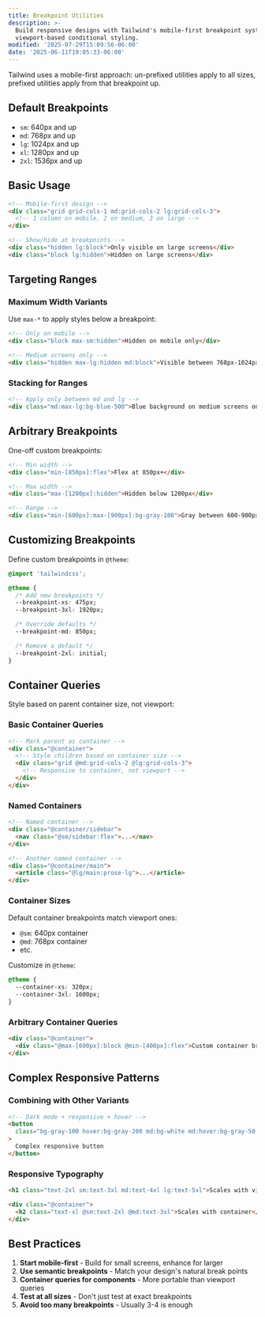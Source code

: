 ```yaml
---
title: Breakpoint Utilities
description: >-
  Build responsive designs with Tailwind's mobile-first breakpoint system and
  viewport-based conditional styling.
modified: '2025-07-29T15:09:56-06:00'
date: '2025-06-11T19:05:33-06:00'
---
```


Tailwind uses a mobile-first approach: un-prefixed utilities apply to all sizes, prefixed utilities apply from that breakpoint up.

## Default Breakpoints

- `sm`: 640px and up
- `md`: 768px and up
- `lg`: 1024px and up
- `xl`: 1280px and up
- `2xl`: 1536px and up

## Basic Usage

```html tailwind
<!-- Mobile-first design -->
<div class="grid grid-cols-1 md:grid-cols-2 lg:grid-cols-3">
  <!-- 1 column on mobile, 2 on medium, 3 on large -->
</div>

<!-- Show/hide at breakpoints -->
<div class="hidden lg:block">Only visible on large screens</div>
<div class="block lg:hidden">Hidden on large screens</div>
```

## Targeting Ranges

### Maximum Width Variants

Use `max-*` to apply styles below a breakpoint:

```html tailwind
<!-- Only on mobile -->
<div class="block max-sm:hidden">Hidden on mobile only</div>

<!-- Medium screens only -->
<div class="hidden max-lg:hidden md:block">Visible between 768px-1024px</div>
```

### Stacking for Ranges

```html tailwind
<!-- Apply only between md and lg -->
<div class="md:max-lg:bg-blue-500">Blue background on medium screens only</div>
```

## Arbitrary Breakpoints

One-off custom breakpoints:

```html tailwind
<!-- Min width -->
<div class="min-[850px]:flex">Flex at 850px+</div>

<!-- Max width -->
<div class="max-[1200px]:hidden">Hidden below 1200px</div>

<!-- Range -->
<div class="min-[600px]:max-[900px]:bg-gray-100">Gray between 600-900px</div>
```

## Customizing Breakpoints

Define custom breakpoints in `@theme`:

```css
@import 'tailwindcss';

@theme {
  /* Add new breakpoints */
  --breakpoint-xs: 475px;
  --breakpoint-3xl: 1920px;

  /* Override defaults */
  --breakpoint-md: 850px;

  /* Remove a default */
  --breakpoint-2xl: initial;
}
```

## Container Queries

Style based on parent container size, not viewport:

### Basic Container Queries

```html tailwind
<!-- Mark parent as container -->
<div class="@container">
  <!-- Style children based on container size -->
  <div class="grid @md:grid-cols-2 @lg:grid-cols-3">
    <!-- Responsive to container, not viewport -->
  </div>
</div>
```

### Named Containers

```html tailwind
<!-- Named container -->
<div class="@container/sidebar">
  <nav class="@sm/sidebar:flex">...</nav>
</div>

<!-- Another named container -->
<div class="@container/main">
  <article class="@lg/main:prose-lg">...</article>
</div>
```

### Container Sizes

Default container breakpoints match viewport ones:

- `@sm`: 640px container
- `@md`: 768px container
- etc.

Customize in `@theme`:

```css
@theme {
  --container-xs: 320px;
  --container-3xl: 1600px;
}
```

### Arbitrary Container Queries

```html tailwind
<div class="@container">
  <div class="@max-[600px]:block @min-[400px]:flex">Custom container breakpoints</div>
</div>
```

## Complex Responsive Patterns

### Combining with Other Variants

```html tailwind
<!-- Dark mode + responsive + hover -->
<button
  class="bg-gray-100 hover:bg-gray-200 md:bg-white md:hover:bg-gray-50 dark:bg-gray-900 dark:hover:bg-gray-800 dark:md:bg-gray-950 dark:md:hover:bg-gray-900"
>
  Complex responsive button
</button>
```

### Responsive Typography

```html tailwind
<h1 class="text-2xl sm:text-3xl md:text-4xl lg:text-5xl">Scales with viewport</h1>

<div class="@container">
  <h2 class="text-xl @sm:text-2xl @md:text-3xl">Scales with container</h2>
</div>
```

## Best Practices

1. **Start mobile-first** - Build for small screens, enhance for larger
2. **Use semantic breakpoints** - Match your design's natural break points
3. **Container queries for components** - More portable than viewport queries
4. **Test at all sizes** - Don't just test at exact breakpoints
5. **Avoid too many breakpoints** - Usually 3-4 is enough
